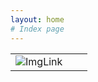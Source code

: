```yaml
---
layout: home
# Index page
---
```


|                                         |     |     |
| --------------------------------------- | --- | --- |
| ![ImgLink]({{site.url}}{{site.avatar}}) |     |     |
